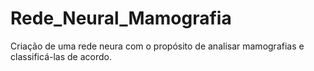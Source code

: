 # Rede_Neural_Mamografia
Criação de uma rede neura com o propósito de analisar mamografias e classificá-las de acordo.
